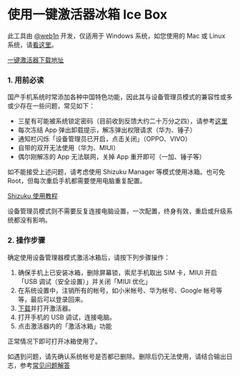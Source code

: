 # 使用一键激活器冰箱 Ice Box

此工具由 [@web1n](https://https.vc) 开发，仅适用于 Windows 系统，如您使用的 Mac 或 Linux 系统，请[看这里](https://github.com/heruoxin/ice-box-setup-command/blob/master/README.md)。

 [一键激活器下载地址](http://files.catchingnow.com/%E5%86%B0%E7%AE%B1%E6%BF%80%E6%B4%BB%E5%99%A8-Windows.zip)

### 1. 用前必读

国产手机系统时常添加各种中国特色功能，因此其与设备管理员模式的兼容性或多或少存在一些问题，常见如下：

- 三星有可能被系统锁定密码（目前收到反馈大约二十万分之四），请参考[这里](https://github.com/heruoxin/Ice-Box-Docs/blob/master/Device%20Owner%20%E4%B8%89%E6%98%9F%E7%89%B9%E5%88%AB%E8%AF%B4%E6%98%8E.md)
- 每次冻结 App 弹出卸载提示，解冻弹出权限请求（华为、锤子）
- 通知栏闪烁「设备管理员已开启，点击关闭」（OPPO、VIVO）
- 自带的双开无法使用（华为、MIUI）
- 偶尔刚解冻的 App 无法联网，关掉 App 重开即可（一加、锤子等）


如不能接受上述问题，请考虑使用 Shizuku Manager 等模式使用冰箱。也可免 Root，但每次重启手机都需要使用电脑重复配置。

[Shizuku 使用教程](https://github.com/heruoxin/Ice-Box-Docs/blob/master/%E4%BD%BF%E7%94%A8%20Shizuku%20Manager%20%E6%BF%80%E6%B4%BB%E5%86%B0%E7%AE%B1.md)

设备管理员模式则不需要反复连接电脑设置，一次配置，终身有效，重启或升级系统都没有影响。

### 2. 操作步骤

确定使用设备管理器模式激活冰箱后，请按下列步骤操作：

1. 确保手机上已安装冰箱，删除屏幕锁，索尼手机取出 SIM 卡，MIUI 开启「USB 调试（安全设置）」并关闭「MIUI 优化」
2. 在系统设置中，注销所有的帐号，如小米帐号、华为帐号、Google 帐号等等，最后可以登录回来。
3. [下载](http://files.catchingnow.com/%E5%86%B0%E7%AE%B1%E6%BF%80%E6%B4%BB%E5%99%A8-Windows.zip)并打开激活器。
4. 打开手机的 USB 调试，连接电脑。
5. 点击激活器内的「激活冰箱」功能

正常情况下即可打开冰箱使用了。

如遇到问题，请先确认系统帐号是否都已删除。删除后仍无法使用，请结合输出日志，参考[常见问题解答](https://github.com/heruoxin/Ice-Box-Docs/blob/master/Device%20Owner%20%EF%BC%88%E5%85%8D%20root%EF%BC%89%E6%A8%A1%E5%BC%8F%E8%AE%BE%E7%BD%AE.md#%E5%B8%B8%E8%A7%81%E9%97%AE%E9%A2%98)


